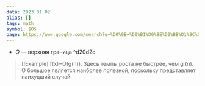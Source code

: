 ```yaml
---
data: 2023.01.02
alias: []
tags: math
symbol: $O$
page: https://www.google.com/search?q=%D0%9E+%D0%B1%D0%BE%D0%BB%D1%8C%D1%88%D0%BE%D0%B5+%D0%BD%D0%BE%D1%82%D0%B0%D1%86%D0%B8%D1%8F&oq=%D0%9E+%D0%B1%D0%BE%D0%BB%D1%8C%D1%88%D0%BE%D0%B5+%D0%BD%D0%BE%D1%82%D0%B0%D1%86%D0%B8%D1%8F&aqs=chrome..69i57.3783j0j7&sourceid=chrome&ie=UTF-8
---
```

- $O$ — верхняя граница ^d20d2c


>[!Example]
 f(x)=O(g(n)). Здесь темпы роста не быстрее, чем g (n). O большое является наиболее полезной, поскольку представляет наихудший случай.
 